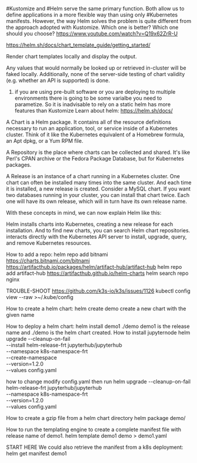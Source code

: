 #Kustomize and #Helm serve the same primary function. Both allow us to define applications in a more flexible way than using only #Kubernetes manifests. However, the way Helm solves the problem is quite different from the approach adopted with Kustomize. Which one is better? Which one should you choose?
https://www.youtube.com/watch?v=Q19x62ZrR-U

https://helm.sh/docs/chart_template_guide/getting_started/

Render chart templates locally and display the output.

Any values that would normally be looked up or retrieved in-cluster will be faked locally. Additionally, none of the server-side testing of chart validity (e.g. whether an API is supported) is done.




1. if you are using pre-built software or you are deploying to multiple environments there is going to be some varialbe
you need to parametize. So it is inadvisable to rely on a static
helm has more features than Kustomize
Learn about helm:
https://helm.sh/docs/

A Chart is a Helm package. It contains all of the resource definitions necessary to run an application, tool, or service inside of a Kubernetes cluster. Think of it like the Kubernetes equivalent of a Homebrew formula, an Apt dpkg, or a Yum RPM file.

A Repository is the place where charts can be collected and shared. It's like Perl's CPAN archive or the Fedora Package Database, but for Kubernetes packages.

A Release is an instance of a chart running in a Kubernetes cluster. One chart can often be installed many times into the same cluster. And each time it is installed, a new release is created. Consider a MySQL chart. If you want two databases running in your cluster, you can install that chart twice. Each one will have its own release, which will in turn have its own release name.

With these concepts in mind, we can now explain Helm like this:

Helm installs charts into Kubernetes, creating a new release for each installation. And to find new charts, you can search Helm chart repositories.
interacts directly with the Kubernetes API server to install, upgrade, query, and remove Kubernetes resources.

How to add a repo:
helm repo add bitnami https://charts.bitnami.com/bitnami
https://artifacthub.io/packages/helm/artifact-hub/artifact-hub
helm repo add artifact-hub https://artifacthub.github.io/helm-charts
helm search repo nginx

TROUBLE-SHOOT
https://github.com/k3s-io/k3s/issues/1126
kubectl config view --raw >~/.kube/config

How to create a helm chart:
helm create demo
create a new chart with the given name

How to deploy a helm chart:
helm install demo1 ./demo
demo1 is the release name and ./demo is the helm chart created.
How to install jupyternode
helm upgrade --cleanup-on-fail \
  --install helm-release-frt jupyterhub/jupyterhub \
  --namespace k8s-namespace-frt \
  --create-namespace \
  --version=1.2.0 \
  --values config.yaml

how to change
modify config.yaml
then run 
helm upgrade --cleanup-on-fail \
    helm-release-frt jupyterhub/jupyterhub \
  --namespace k8s-namespace-frt \
  --version=1.2.0 \
  --values config.yaml


How to create a gzip file from a helm chart directory
helm package demo/

How to run the templating engine to create a complete manifest file with release name of demo1.
helm template demo1 demo > demo1.yaml

START HERE
We could also retrieve the manifest from a k8s deployment:
helm get manifest demo1

